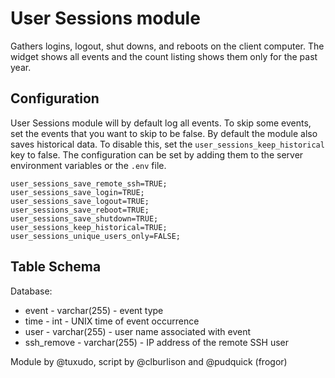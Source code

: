 User Sessions module
==============

Gathers logins, logout, shut downs, and reboots on the client computer. The widget shows all events and the count listing shows them only for the past year.


Configuration
-------

User Sessions module will by default log all events. To skip some events, set the events that you want to skip to be false. By default the module also saves historical data. To disable this, set the `user_sessions_keep_historical` key to false. The configuration can be set by adding them to the server environment variables or the `.env` file.

```
user_sessions_save_remote_ssh=TRUE;
user_sessions_save_login=TRUE;
user_sessions_save_logout=TRUE;
user_sessions_save_reboot=TRUE;
user_sessions_save_shutdown=TRUE;
user_sessions_keep_historical=TRUE;
user_sessions_unique_users_only=FALSE;
```


Table Schema
-------

Database:
* event - varchar(255) - event type 
* time - int - UNIX time of event occurrence
* user - varchar(255) - user name associated with event
* ssh_remove - varchar(255) - IP address of the remote SSH user

Module by @tuxudo, script by @clburlison and @pudquick (frogor)